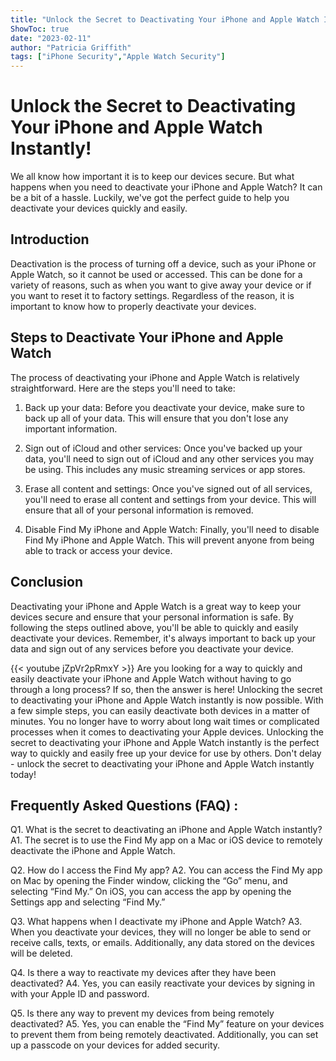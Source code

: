 ```yaml
---
title: "Unlock the Secret to Deactivating Your iPhone and Apple Watch Instantly!"
ShowToc: true 
date: "2023-02-11"
author: "Patricia Griffith" 
tags: ["iPhone Security","Apple Watch Security"]
---
```

# Unlock the Secret to Deactivating Your iPhone and Apple Watch Instantly! 

We all know how important it is to keep our devices secure. But what happens when you need to deactivate your iPhone and Apple Watch? It can be a bit of a hassle. Luckily, we've got the perfect guide to help you deactivate your devices quickly and easily.

## Introduction

Deactivation is the process of turning off a device, such as your iPhone or Apple Watch, so it cannot be used or accessed. This can be done for a variety of reasons, such as when you want to give away your device or if you want to reset it to factory settings. Regardless of the reason, it is important to know how to properly deactivate your devices.

## Steps to Deactivate Your iPhone and Apple Watch

The process of deactivating your iPhone and Apple Watch is relatively straightforward. Here are the steps you'll need to take:

1. Back up your data: Before you deactivate your device, make sure to back up all of your data. This will ensure that you don't lose any important information.

2. Sign out of iCloud and other services: Once you've backed up your data, you'll need to sign out of iCloud and any other services you may be using. This includes any music streaming services or app stores.

3. Erase all content and settings: Once you've signed out of all services, you'll need to erase all content and settings from your device. This will ensure that all of your personal information is removed.

4. Disable Find My iPhone and Apple Watch: Finally, you'll need to disable Find My iPhone and Apple Watch. This will prevent anyone from being able to track or access your device.

## Conclusion

Deactivating your iPhone and Apple Watch is a great way to keep your devices secure and ensure that your personal information is safe. By following the steps outlined above, you'll be able to quickly and easily deactivate your devices. Remember, it's always important to back up your data and sign out of any services before you deactivate your device.

{{< youtube jZpVr2pRmxY >}} 
Are you looking for a way to quickly and easily deactivate your iPhone and Apple Watch without having to go through a long process? If so, then the answer is here! Unlocking the secret to deactivating your iPhone and Apple Watch instantly is now possible. With a few simple steps, you can easily deactivate both devices in a matter of minutes. You no longer have to worry about long wait times or complicated processes when it comes to deactivating your Apple devices. Unlocking the secret to deactivating your iPhone and Apple Watch instantly is the perfect way to quickly and easily free up your device for use by others. Don't delay - unlock the secret to deactivating your iPhone and Apple Watch instantly today!

## Frequently Asked Questions (FAQ) :
Q1. What is the secret to deactivating an iPhone and Apple Watch instantly?
A1. The secret is to use the Find My app on a Mac or iOS device to remotely deactivate the iPhone and Apple Watch.

Q2. How do I access the Find My app?
A2. You can access the Find My app on Mac by opening the Finder window, clicking the “Go” menu, and selecting “Find My.” On iOS, you can access the app by opening the Settings app and selecting “Find My.”

Q3. What happens when I deactivate my iPhone and Apple Watch?
A3. When you deactivate your devices, they will no longer be able to send or receive calls, texts, or emails. Additionally, any data stored on the devices will be deleted.

Q4. Is there a way to reactivate my devices after they have been deactivated?
A4. Yes, you can easily reactivate your devices by signing in with your Apple ID and password.

Q5. Is there any way to prevent my devices from being remotely deactivated?
A5. Yes, you can enable the “Find My” feature on your devices to prevent them from being remotely deactivated. Additionally, you can set up a passcode on your devices for added security.


